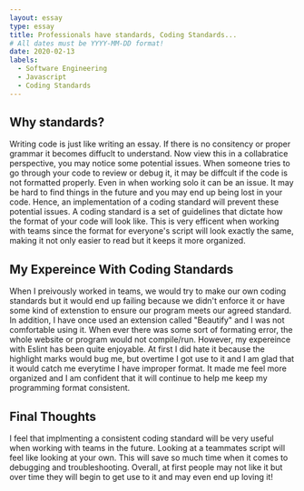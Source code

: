 ```yaml
---
layout: essay
type: essay
title: Professionals have standards, Coding Standards...
# All dates must be YYYY-MM-DD format!
date: 2020-02-13
labels:
  - Software Engineering
  - Javascript
  - Coding Standards
---
```



## Why standards?
Writing code is just like writing an essay. If there is no consitency or proper grammar it becomes diffuclt to understand. Now view this in a collabratice perspective, you may notice some potential issues. When someone tries to go through your code to review or debug it, it may be diffcult if the code is not formatted properly. Even in when working solo it can be an issue. It may be hard to find things in the future and you may end up being lost in your code. Hence, an implementation of a coding standard will prevent these potential issues. A coding standard is a set of guidelines that dictate how the format of your code will look like. This is very efficent when working with teams since the format for everyone's script will look exactly the same, making it not only easier to read but it keeps it more organized.

## My Expereince With Coding Standards
When I preivously worked in teams, we would try to make our own coding standards but it would end up failing because we didn't enforce it or have some kind of extenstion to ensure our program meets our agreed standard. In addition, I have once used an extension called "Beautify" and I was not comfortable using it. When ever there was some sort of formating error, the whole website or program would not compile/run. However, my expereince with Eslint has been quite enjoyable. At first I did hate it because the highlight marks would bug me, but overtime I got use to it and I am glad that it would catch me everytime I have improper format. It made me feel more organized and I am confident that it will continue to help me keep my programming format consistent.

## Final Thoughts
I feel that implmenting a consistent coding standard will be very useful when working with teams in the future. Looking at a teammates script will feel like looking at your own. This will save so much time when it comes to debugging and troubleshooting. Overall, at first people may not like it but over time they will begin to get use to it and may even end up loving it!
